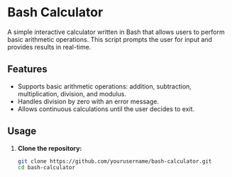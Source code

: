 # Bash Calculator

A simple interactive calculator written in Bash that allows users to perform basic arithmetic operations. This script prompts the user for input and provides results in real-time.

## Features

- Supports basic arithmetic operations: addition, subtraction, multiplication, division, and modulus.
- Handles division by zero with an error message.
- Allows continuous calculations until the user decides to exit.

## Usage

1. **Clone the repository:**

   ```bash
   git clone https://github.com/yourusername/bash-calculator.git
   cd bash-calculator

